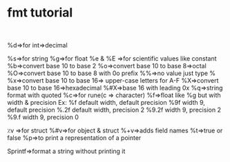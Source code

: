 # fmt tutorial

<br>

%d=>for int=>decimal

%s=>for string
%g=>for float
%e & %E =>for scientific values like constant
%b=>convert base 10 to base 2
%o=>convert base 10 to base 8=>octal
%O=>convert base 10 to base 8 with 0o prefix
%%=>no value just type %
%x=>convert base 10 to base 16=> upper-case letters for A-F
%X=>convert base 10 to base 16=>hexadecimal
%#X=>base 16 with leading 0x
%q=>string format with quoted
%c=>for rune(c => character)
%f=>float like %g but with width & precision
Ex:
%f     default width, default precision
%9f    width 9, default precision
%.2f   default width, precision 2
%9.2f  width 9, precision 2
%9.f   width 9, precision 0


٪v =>for struct
%#v=>for object & struct
%+v=>adds field names
%t=>true or false
%p=>to print a representation of a pointer
















Sprintf=>format a string without printing it
